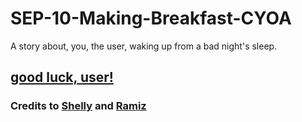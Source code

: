 # SEP-10-Making-Breakfast-CYOA

A story about, you, the user, waking up from a bad night's sleep.

## [good luck, user!](Wake-up/beginning.md)

### Credits to [Shelly](https://shellyw8542.github.io/) and [Ramiz](https://ramizg1311.github.io/)